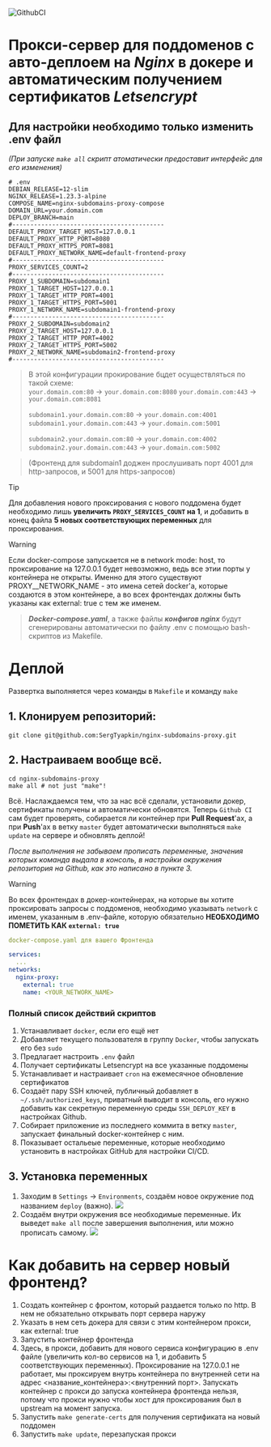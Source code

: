 ![GithubCI](https://github.com/sergtyapkin/nginx-subdomains-proxy/actions/workflows/deploy.yml/badge.svg)

# Прокси-сервер для поддоменов с авто-деплоем на _Nginx_ в докере и автоматическим получением сертификатов _Letsencrypt_
## Для настройки необходимо только изменить .env файл
_(При запуске `make all` скрипт атоматически предоставит интерфейс для его изменения)_
```dotenv
# .env
DEBIAN_RELEASE=12-slim
NGINX_RELEASE=1.23.3-alpine
COMPOSE_NAME=nginx-subdomains-proxy-compose
DOMAIN_URL=your.domain.com
DEPLOY_BRANCH=main
#------------------------------------------
DEFAULT_PROXY_TARGET_HOST=127.0.0.1
DEFAULT_PROXY_HTTP_PORT=8080
DEFAULT_PROXY_HTTPS_PORT=8081
DEFAULT_PROXY_NETWORK_NAME=default-frontend-proxy
#------------------------------------------
PROXY_SERVICES_COUNT=2
#------------------------------------------
PROXY_1_SUBDOMAIN=subdomain1
PROXY_1_TARGET_HOST=127.0.0.1
PROXY_1_TARGET_HTTP_PORT=4001
PROXY_1_TARGET_HTTPS_PORT=5001
PROXY_1_NETWORK_NAME=subdomain1-frontend-proxy
#------------------------------------------
PROXY_2_SUBDOMAIN=subdomain2
PROXY_2_TARGET_HOST=127.0.0.1
PROXY_2_TARGET_HTTP_PORT=4002
PROXY_2_TARGET_HTTPS_PORT=5002
PROXY_2_NETWORK_NAME=subdomain2-frontend-proxy
#------------------------------------------
```
> В этой конфигурации прокирование бцдет осуществляться по такой схеме: <br>
> `your.domain.com:80` -> `your.domain.com:8080`
> `your.domain.com:443` -> `your.domain.com:8081`
> 
> `subdomain1.your.domain.com:80` -> `your.domain.com:4001`
> `subdomain1.your.domain.com:443` -> `your.domain.com:5001`
> 
> `subdomain2.your.domain.com:80` -> `your.domain.com:4002`
> `subdomain2.your.domain.com:443` -> `your.domain.com:5002`

> (Фронтенд для subdomain1 доджен прослушивать порт 4001 для http-запросов, и 5001 для https-запросов)

> [!TIP]
> Для добавления нового проксирования с нового поддомена будет необходимо лишь **увеличить `PROXY_SERVICES_COUNT` на 1**,
и добавить в конец файла **5 новых соответствующих переменных** для проксирования.

> [!WARNING]
> Если docker-compose запускается не в network mode: host, то проксирование на 127.0.0.1 будет невозможно, ведь все этии порты у контейнера не открыты.
> Именно для этого существуют PROXY_<N>_NETWORK_NAME - это имена сетей docker'а, которые создаются в этом контейнере, а во всех фронтендах должны быть указаны как external: true с тем же именем. 

> ***Docker-compose.yaml***, а также файлы ***конфигов nginx*** будут сгенерированы автоматически по файлу .env с помощью bash-скриптов из Makefile. 

# Деплой
Развертка выполняется через команды в `Makefile` и команду `make`

## 1. Клонируем репозиторий:
```SHELL
git clone git@github.com:SergTyapkin/nginx-subdomains-proxy.git
```

## 2. Настраиваем вообще всё.
```SHELL
cd nginx-subdomains-proxy
make all # not just "make"!
````
Всё. Наслаждаемся тем, что за нас всё сделали, установили докер, сертификаты получены и автоматически обновятся.
Теперь `Github CI` сам будет проверять, собирается ли контейнер при **Pull Request**'ах, а при **Push**'ах в ветку `master` будет автоматически выполняться `make update` на сервере и обновлять деплой!

_После выполнения не забываем прописать переменные, значения которых команда выдала в консоль, в настройки окружения репозитория на Github, как это написано в пункте 3._

> [!WARNING]
> Во всех фронтендах в докер-контейнерах, на которые вы хотите проксировать запросы с поддоменов, необходимо указывать `network` с именем, указанным в .env-файле, которую обязательно **НЕОБХОДИМО ПОМЕТИТЬ КАК `external: true`**
> ```yaml
> docker-compose.yaml для вашего Фронтенда
>
> services:
>   ...
> networks:
>   nginx-proxy:
>     external: true
>     name: <YOUR_NETWORK_NAME>
> ```

### Полный список действий скриптов
1. Устанавливает `docker`, если его ещё нет
2. Добавляет текущего пользователя в группу `Docker`, чтобы запускать его без `sudo`
3. Предлагает настроить `.env` файл
4. Получает сертификаты Letsencrypt на все указанные поддомены
5. Устанавливает и настраивает `cron` на ежемесячное обновление сертификатов
6. Создаёт пару SSH ключей, публичный добавляет в `~/.ssh/authorized_keys`, приватный выводит в консоль, его нужно добавить как секретную переменную среды `SSH_DEPLOY_KEY` в настройках Github.
7. Собирает приложение из последнего коммита в ветку `master`, запускает финальный docker-контейнер с ним.
8. Показывает остальеые переменные, которые необходимо установить в настройках GitHub для настройки CI/CD.

## 3. Установка переменных
1. Заходим в `Settings` -> `Environments`, создаём новое окружение под названием `deploy` (важно).
![](/README_res/1.png)
2. Создаём внутри окружения все необходимые переменные. Их выведет `make all` после завершения выполнения, или можно прописать самому.
![](/README_res/2.png)


# Как добавить на сервер новый фронтенд?
1. Создать контейнер с фронтом, который раздается только по http. В нем не обязательно открывать порт сервера наружу
2. Указать в нем сеть докера для связи с этим контейнером прокси, как external: true
3. Запустить контейнер фронтенда
4. Здесь, в прокси, добавить для нового сервиса конфигурацию в .env файле (увеличить кол-во сервисов на 1, и добавить 5 соответствующих переменных).
   Проксирование на 127.0.0.1 не работает, мы проксируем внутрь контейнера по внутренней сети на адрес <название_контейнера>:<внутренний порт>.
   Запускать контейнер с прокси до запуска контейнера фронтенда нельзя, потому что прокси нужно чтобы хост для проксирования был в upstream на момент запуска.
5. Запустить `make generate-certs` для получения сертификата на новый поддомен
6. Запустить `make update`, перезапуская прокси
